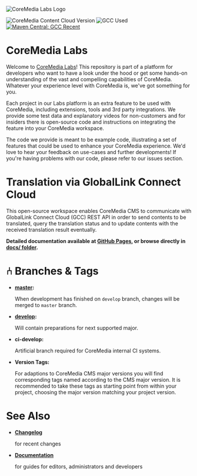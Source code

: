 ![CoreMedia Labs Logo](https://documentation.coremedia.com/badges/banner_coremedia_labs_wide.png "CoreMedia Labs Logo Title Text")

<!--
  On Update:
     * Change "message" for CMCC version to recent version.
     * Change "message" for GCC (Used) version to the recently used version.
-->

![CoreMedia Content Cloud Version](https://img.shields.io/static/v1?message=1910&label=CoreMedia%20Content%20Cloud&style=for-the-badge&color=672779)
![GCC Used](https://img.shields.io/static/v1?message=v2.4.0&label=GCC%20REST%20API%20%28Used%29&style=for-the-badge&color=green)
[![Maven Central: GCC Recent](https://img.shields.io/maven-central/v/com.translations.globallink/gcc-restclient.svg?label=GCC%20REST%20API%20%28Recent%29&style=for-the-badge)](https://search.maven.org/search?q=g:%22com.translations.globallink%22%20AND%20a:%22gcc-restclient%22)

# CoreMedia Labs

Welcome to [CoreMedia Labs](https://blog.coremedia.com/labs/)! This repository
is part of a platform for developers who want to have a look under the hood or
get some hands-on understanding of the vast and compelling capabilities of
CoreMedia. Whatever your experience level with CoreMedia is, we've got something
for you.

Each project in our Labs platform is an extra feature to be used with CoreMedia,
including extensions, tools and 3rd party integrations. We provide some test
data and explanatory videos for non-customers and for insiders there is
open-source code and instructions on integrating the feature into your
CoreMedia workspace. 

The code we provide is meant to be example code, illustrating a set of features
that could be used to enhance your CoreMedia experience. We'd love to hear your
feedback on use-cases and further developments! If you're having problems with
our code, please refer to our issues section. 

# Translation via GlobalLink Connect Cloud

This open-source workspace enables CoreMedia CMS to communicate with GlobalLink
Connect Cloud (GCC) REST API in order to send contents to be translated, query
the translation status and to update contents with the received translation
result eventually.

**Detailed documentation available at
[GitHub Pages](https://coremedia.github.io/coremedia-globallink-connect-integration/),
or browse directly in [docs/ folder](./docs/README.md).**

# ⑃ Branches &amp; Tags

* **[master](/CoreMedia/coremedia-globallink-connect-integration/tree/master):**

    When development has finished on `develop` branch, changes will be merged to
    `master` branch.

* **[develop](/CoreMedia/coremedia-globallink-connect-integration/tree/develop):**

    Will contain preparations for next supported major.

* **ci-develop:**

    Artificial branch required for CoreMedia internal CI systems.

* **Version Tags:**

    For adaptions to CoreMedia CMS major versions you will find corresponding
    tags named according to the CMS major version. It is recommended to
    take these tags as starting point from within your project,
    choosing the major version matching your project version.

# See Also

* **[Changelog](CHANGELOG.md)**

    for recent changes

* **[Documentation](https://coremedia.github.io/coremedia-globallink-connect-integration/)**

    for guides for editors, administrators and developers

